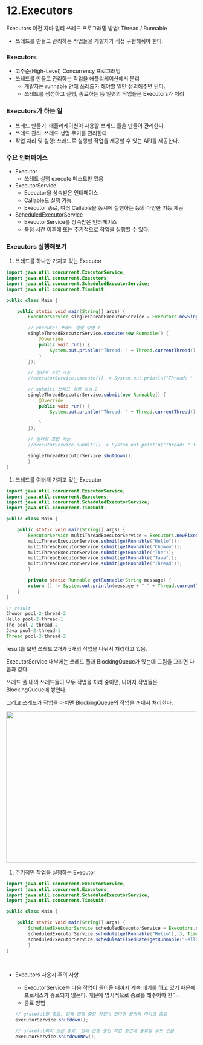# 12.Executors

Executors 이전 자바 멀티 쓰레드 프로그래밍 방법: Thread / Runnable

- 쓰레드를 만들고 관리하는 작업들을 개발자가 직접 구현해줘야 한다.

### Executors

- 고주순(High-Level) Concurrency 프로그래밍
- 쓰레드를 만들고 관리하는 작업을 애플리케이션에서 분리
    - 개발자는 runnable 안에 쓰레드가 해야할 일만 정의해주면 된다.
    - 쓰레드를 생성하고 실행, 종료하는 등 일련의 작업들은 Executors가 처리

### Executors가 하는 일

- 쓰레드 만들기: 애플리케이션이 사용할 쓰레드 풀을 만들어 관리한다.
- 쓰레드 관리: 쓰레드 생명 주기를 관리한다.
- 작업 처리 및 실행: 쓰레드로 실행할 작업을 제공할 수 있는 API를 제공한다.

### 주요 인터페이스

- Executor
    - 쓰레드 실행 execute 메소드만 있음
- ExecutorService
    - Ececutor을 상속받은 인터페이스
    - Callable도 실행 가능
    - Executor 종료, 여러 Callable을 동시에 실행하는 등의 다양한 기능 제공
- ScheduledExecutorService
    - ExecutorService를 상속받은 인터페이스
    - 특정 시간 이후에 또는 주기적으로 작업을 실행할 수 있다.

### Executors 실행해보기

1. 쓰레드를 하나만 가지고 있는 Executor

```java
import java.util.concurrent.ExecutorService;
import java.util.concurrent.Executors;
import java.util.concurrent.ScheduledExecutorService;
import java.util.concurrent.TimeUnit;

public class Main {

    public static void main(String[] args) {
        ExecutorService singleThreadExecutorService = Executors.newSingleThreadExecutor();

        // execute: 쓰레드 실행 방법 1
        singleThreadExecutorService.execute(new Runnable() {
            @Override
            public void run() {
                System.out.println("Thread: " + Thread.currentThread().getName());
            }
        });

        // 람다로 표현 가능
        //executorService.execute(() -> System.out.println("Thread: " + Thread.currentThread().getName()));

        // submit: 쓰레드 실행 방법 2
        singleThreadExecutorService.submit(new Runnable() {
            @Override
            public void run() {
                System.out.println("Thread: " + Thread.currentThread().getName());

            }
        });

        // 람다로 표현 가능
        //executorService.submit(() -> System.out.println("Thread: " + Thread.currentThread().getName()));

        singleThreadExecutorService.shutdown();
		}
}
```

1. 쓰레드를 여러개 가지고 있는 Executor

```java
import java.util.concurrent.ExecutorService;
import java.util.concurrent.Executors;
import java.util.concurrent.ScheduledExecutorService;
import java.util.concurrent.TimeUnit;

public class Main {

    public static void main(String[] args) {
        ExecutorService multiThreadExecutorService = Executors.newFixedThreadPool(2);
        multiThreadExecutorService.submit(getRunnable("Hello"));
        multiThreadExecutorService.submit(getRunnable("Chowon"));
        multiThreadExecutorService.submit(getRunnable("The"));
        multiThreadExecutorService.submit(getRunnable("Java"));
        multiThreadExecutorService.submit(getRunnable("Thread"));
		}

		private static Runnable getRunnable(String message) {
        return () -> System.out.println(message + " " + Thread.currentThread().getName());
    }
}

// result
Chowon pool-2-thread-2
Hello pool-2-thread-1
The pool-2-thread-2
Java pool-2-thread-1
Thread pool-2-thread-2
```

result를 보면 쓰레드 2개가 5개의 작업을 나눠서 처리하고 있음.

ExecutorService 내부에는 쓰레드 풀과 BlockingQueue가 있는데 그림을 그리면 다음과 같다.

쓰레드 풀 내의 쓰레드들이 모두 작업을 처리 중이면, 나머지 작업들은 BlockingQueue에 쌓인다. 

그리고 쓰레드가 작업을 마치면 BlockingQueue의 작업을 꺼내서 처리한다. 

 <img src="https://user-images.githubusercontent.com/52793122/153622710-d6801e18-01d2-4ae4-82a8-5482cbc26d04.png"  width="900" height="400"/>

1. 주기적인 작업을 실행하는 Executor

```java
import java.util.concurrent.ExecutorService;
import java.util.concurrent.Executors;
import java.util.concurrent.ScheduledExecutorService;
import java.util.concurrent.TimeUnit;

public class Main {

    public static void main(String[] args) {
        ScheduledExecutorService scheduledExecutorService = Executors.newSingleThreadScheduledExecutor();
        scheduledExecutorService.schedule(getRunnable("Hello"), 3, TimeUnit.SECONDS); // 3초 후에 실행
        scheduledExecutorService.scheduleAtFixedRate(getRunnable("Hello"), 1, 2, TimeUnit.SECONDS); // 1초후에 2초 주기로 출력
		}
}
```
<br/>

- Executors 사용시 주의 사항
    - ExecutorService는 다음 작업이 들어올 때까지 계속 대기를 하고 있기 때문에 프로세스가 종료되지 않는다. 때문에 명시적으로 종료를 해주어야 한다.
    - 종료 방법
    
    ```java
    // graceful한 종료. 현재 진행 중인 작업이 있다면 끝까지 마치고 종료
    executorService.shutdown();
    
    // graceful하지 않은 종료. 현재 진행 중인 작업 중간에 종료할 수도 있음.
    executorService.shutdownNow();
    ```
